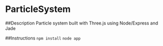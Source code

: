 ParticleSystem
==============

##Description
Particle system built with Three.js using Node/Express and Jade

##Instructions
`npm install`
`node app`


